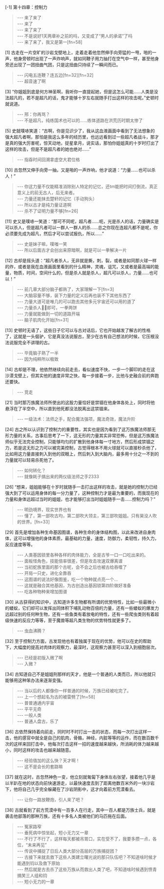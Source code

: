 
[-1] 第十四章：控制力
>--- 来了来了<br>
>--- 来了<br>
>--- 来了来了<br>
>--- 不是说好1天两章补之前的吗，又变成了“男人的承诺”了吗<br>
>--- 来了来了，我又是第一[fn=58]<br>

[1] 古走在一片空旷的沙岩戈壁地上，走着走着他忽然伸手向旁猛的一甩，啪的一声，他身旁顿时出现了一声炸响声，就如同鞭子用力抽打在空气中一样，甚至他身旁还出现了一团扭曲气团，只是这扭曲只持续了一瞬间而已。
>--- 闪电五连鞭？连五边[fn=32][fn=32]<br>
>--- 超音速了啊<br>

[3] “你姐姐到底是何方神圣啊，我听你一直提起她，但是这怎么可能……人类是没法超凡的，若不是超凡的话，鬼才能够十岁左右就随手打出这样的攻击呢。”史顿时就说道。
>--- 邢：你再骂？<br>
>--- 不是超凡，纯练国术也可以的……练体道路在洪荒历时期太惨了<br>

[5] 史就噗哧笑道：“古啊，你是见识少了，我从这血液画面中看到了无法想象的强大超凡者啊，那怕是我这么多年的经历里，也远远看到过一些超凡者战斗，那才是真的强大厉害呢，惊天动地，捉星拿月，说实话，那怕你姐姐真的十岁时打出了这样的攻击，但是不是超凡者的她也绝对……”
>--- 指昋时间回溯拿虚空大君位格<br>

[10] 古忽然又伸手向旁一抽，又是啪的一声炸响，他才说道：“力量……也可以杀人！”
>--- 你这力量不仅能精准消除别人特定的记忆，还tm能把时间打倒流，真正意义上的前无古人，后无来者。<br>
>--- 力量还能抹去楚轩的记忆（手动狗头）<br>
>--- 所以古才是纯力量证道啊<br>
>--- 杀不了证明力量不够[fn=26]<br>

[11] 史又是噗哧一笑道：“那可不同呢，超凡者……呃，光是杀人的话，力量确实是可以杀人，但是超凡者可以一群人一群人的杀……总之你现在连超凡都不是呢，你必须要先成为超凡，然后才可以尝试报仇，所以……”
>--- 史是妹子嘛，噗嗤一笑<br>
>--- 所以后面古才会创出来原暗啊，就是可以一拳解决一片<br>

[12] 古却是摇头道：“超凡者杀人，无非就是撕，刺，裂，或者是如同那火球一样的炸，或者是我在血液画面里看到的什么精神，灵魂，诅咒，又或者是最高端的能量，物质，时间，空间什么的，但是杀人就是杀人，超凡可以杀人，力量……也可以！”
>--- 前几章大部分脑子都熟了，大家理解一下[fn=3]<br>
>--- 大脑容量不够，装下力量的定义后再也装不下其他东西了<br>
>--- 力量大道可是唯几的可以跑去其他多元宇宙还可以用的道了<br>
>--- 力量杀人👊🏻即可，一拳两饼<br>
>--- 力量就能做到一切的道路开端<br>
>--- 脑子肌肉化开始[fn=31]<br>

[13] 史顿时无语了，这些日子它可以与古对话后，它也开始越发了解古的性格了，这就是一头倔驴，它是真没法说服古，至少在古有自己想法的时候，它压根没法说服完全不讲理的古。
>--- 毕竟脑子熟了一半<br>
>--- 因为纯粹所以极致<br>

[14] 古却是不理，他依然继续向前走去，看似速度不快，一步一个脚印的走在这沙漠戈壁上，但其实他的速度非常之快，每一步接着一步，比他与史融合前的奔跑还要快。
>--- 竞走<br>

[21] 当时那万族魔法师所使出的这股力量恰好是禁锢在他身体各处上，同时将他悬浮在了半空中，所以直到他死都没法脱离出这禁锢来。
>--- 一级法术：法师之手，配合魔法强项，魔法奇效，魔法升阶<br>

[24] 古之所以认识到了控制力的重要性，其实也是因为看到了这万族魔法师那无形力量的关系，古事后思考了一下，这无形的力量其实非常恐怖，但是这万族魔法师似乎无法完全控制，只能够均匀的扩散到他身体每一寸地方，然后形成禁锢之力，若是这无形之力可以被完美控制，古觉得根本不用火球就可以直接秒杀他了，比如用这力量直接刺入到他的双眼上，然后刺入到大脑内，最多用十分之一不到的力量就可以轻易杀死他了。
>--- 如何转化？<br>
>--- 就像耗子搞出来的两仪级法师之手2333<br>

[26] “想来，姐姐能够在十岁时就随手一击打出这样的攻击，就是她的控制力已经强大到了可以运用身体的每一分力量了，这种控制力才是最为重要的，而我现在的力量和身体远超过当时的姐姐，也才能够打出当时姐姐随手一击……控制力吗？”
>--- 明劲境界，现实世界也有<br>
>--- 懂了，第一部吹古均，第二部吹大领主，第三部吹姐姐。只有昊没人吹的世界。[fn=33]<br>

[29] 首先是增加各种生命基因图谱，各种生命的身体结构图，以此来改进自身肉体，这可以增强他的身体素质，最基础的力量，速度，防御力，柔韧性，持久力，反应速度等等。
>--- 人类基因锁里各种各样的肉体能力，全是古爷一口一口吃出来的。<br>
>--- 面板怪角色，技能倍率很差，但是攻击攻速双爆离谱<br>
>--- 当初蛇族里面的那个古呢，会不会之后也被古给吞噬了<br>
>--- 开局一只史，进化全靠吞<br>
>--- 这图谱的说法好像图鉴，吃一个物种就点亮一个…<br>
>--- 这就是融合其他基因，为古创造出基因锁第四阶做好准备<br>
>--- 吃各种物种来增加图谱<br>

[30] 从古获得的知识中，古知道许多生物都有所谓的优势特性，比如一些最微小的蝼蚁，它们却可以发挥出同体积下哺乳动物百倍的力量，还有一些蝼蚁的爆发力远超过别的任何种生物，还有一些鱼类有着放电的特性，还有一些爬虫类则有着超级快速的反应力等等，至于魔兽等超凡类生物的优势特性就更多了。
>--- 虫血沸腾？<br>

[32] 至于控制力方面，古发现他也有着独属于现在的优势，他可以在史的帮助下，大幅度的提高对肉体的观察力，最深时，这观察力甚至可以深入到细胞层次。
>--- 已经是初版入微了啊<br>
>--- 入微？<br>

[34] 古知道自己不是姐姐刑那样的天才，他是一个普通的人类而已，所以他就只能够用这种笨办法来逐渐变强。
>--- 当以后的人都像你一样普通的时候，万族已经被吃完了。<br>
>--- 上一个想起名为古的被雷劈了[fn=58]<br>
>--- 普普通通内宇宙<br>
>--- 平平无奇<br>
>--- 一般人类<br>
>--- 普通人盘古，乐了<br>

[36] 古依然保持着向前走，同时时不时打出一击的状态，而每一次打出这样一击，他的感官中就全是自己的肌肉，骨骼，神经，内脏等等的运作，而在数百数千次的这样来回打击中，他每次打击这样一招的速度越来越快，所消耗的体力越来越小，同时这样的攻击也越来越随意。
>--- 经验值加的这么快？天才啊！<br>
>--- 这不是会长的套路嘛<br>

[37] 就在这时，古忽然神色一变，他立刻就匍匐下身体左右张望，接着他几乎是以半趴在地的状态向前快速游走，以最快速度去到了距离他数百米外的一块沙岩下，他将自己几乎完全躲藏在了沙岩阴影中，这才向着前方荒漠看去。
>--- 让你一路放鞭炮，引人来了吧？<br>

[38] 古就看到了前方荒漠中有一百多人在行走，其中一百人都是万族士兵，就是袭击他部落的那种万族，还有十多名人类被他们的马匹拖在后面。
>--- 冤家路窄<br>
>--- 垂死病中惊坐起，短小无力又一章<br>
>--- 不行了不行了，这样每天都被吊胃口，实在受不了，我要多攒一点，各位，“未来再见”<br>
>--- 传说中捕捉了日后人类大部分高层的万族捕捉团？<br>
>--- 古接下来就去救下这些人类建立曙光说的那只队伍吧？不知道啥时候才能遇到钧以及救下原始<br>
>--- 然后就是古去杀了这些万族从而救出人类了吧，不知道啥时候遇到愤青搞笑三人组和钧<br>
>--- 短小无力的一章<br>
